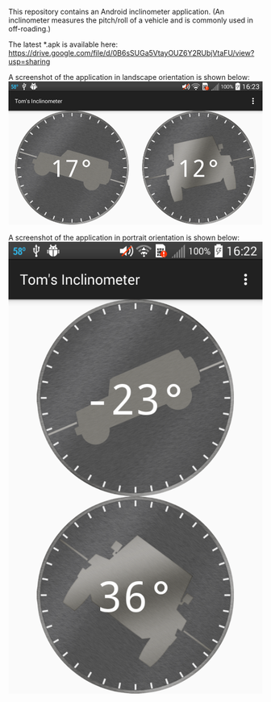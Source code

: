 This repository contains an Android inclinometer application.  (An inclinometer measures the pitch/roll of a vehicle and is commonly used in off-roading.)

The latest *.apk is available here:
https://drive.google.com/file/d/0B6sSUGa5VtayOUZ6Y2RUbjVtaFU/view?usp=sharing

A screenshot of the application in landscape orientation is shown below:
![](https://github.com/drakenclimber/inclinometer/blob/master/screenshots/landscape.png)

A screenshot of the application in portrait orientation is shown below:
![](https://github.com/drakenclimber/inclinometer/blob/master/screenshots/portrait.png)